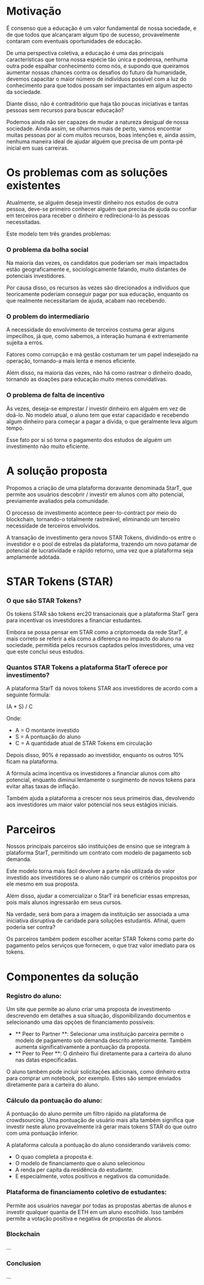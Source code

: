 # Motivação

É consenso que a educação é um valor fundamental de nossa sociedade, e de que todos que alcançaram algum tipo de
sucesso, provavelmente contaram com eventuais oportunidades de educação.

De uma perspectiva coletiva, a educação é uma das principais características que torna nossa espécie tão única e
poderosa, nenhuma outra pode espalhar conhecimento como nós, e supondo que queiramos aumentar nossas chances contra os
desafios do futuro da humanidade, devemos capacitar o maior número de indivíduos possível com a luz do conhecimento para
que todos possam ser impactantes em algum aspecto da sociedade.

Diante disso, não é contraditório que haja tão poucas iniciativas e tantas pessoas sem recursos para buscar educação?

Podemos ainda não ser capazes de mudar a natureza desigual de nossa sociedade. Ainda assim, se olharmos mais de perto,
vamos encontrar muitas pessoas por aí com muitos recursos, boas intenções e, ainda assim, nenhuma maneira ideal de
ajudar alguém que precisa de um ponta-pé inicial em suas carreiras.

# Os problemas com as soluções existentes

Atualmente, se alguém deseja investir dinheiro nos estudos de outra pessoa, deve-se primeiro conhecer alguém que precisa
de ajuda ou confiar em terceiros para receber o dinheiro e redirecioná-lo às pessoas necessitadas.

Este modelo tem três grandes problemas:

### O problema da bolha social

Na maioria das vezes, os candidatos que poderiam ser mais impactados estão geograficamente e, sociologicamente falando,
muito distantes de potenciais investidores.

Por causa disso, os recursos às vezes são direcionados a indivíduos que teoricamente poderiam conseguir pagar por sua
educação, enquanto os que realmente necessitariam de ajuda, acabam nao recebendo.

### O problem do intermediario

A necessidade do envolvimento de terceiros costuma gerar alguns impecilhos, já que, como sabemos, a interação humana é
extremamente sujeita a erros.

Fatores como corrupção e má gestão costumam ter um papel indesejado na operação, tornando-a mais lenta e menos
eficiente.

Além disso, na maioria das vezes, não há como rastrear o dinheiro doado, tornando as doações para educação muito menos
convidativas.

### O problema de falta de incentivo

Às vezes, deseja-se emprestar / investir dinheiro em alguém em vez de doá-lo. No modelo atual, o aluno tem que estar
capacidado e recebendo algum dinheiro para começar a pagar a dívida, o que geralmente leva algum tempo.

Esse fato por si só torna o pagamento dos estudos de alguém um investimento não muito eficiente.

# A solução proposta

Propomos a criação de uma plataforma doravante denominada StarT, que permite aos usuários descobrir / investir em alunos
com alto potencial, previamente avaliados pela comunidade.

O processo de investimento acontece peer-to-contract por meio do blockchain, tornando-o totalmente rastreável,
eliminando um terceiro necessidade de terceiros envolvidos.

A transação de investimento gera novos STAR Tokens, dividindo-os entre o investidor e o pool de estrelas da plataforma,
trazendo um novo patamar de potencial de lucratividade e rápido retorno, uma vez que a plataforma seja amplamente
adotada.

# STAR Tokens (STAR)

### O que são STAR Tokens?

Os tokens STAR são tokens erc20 transacionais que a plataforma StarT gera para incentivar os investidores a financiar
estudantes.

Embora se possa pensar em STAR como a criptomoeda da rede StarT, é mais correto se referir a ela como a diferença no
impacto do aluno na sociedade, permitida pelos recursos captados pelos investidores, uma vez que este conclui seus
estudos.

### Quantos STAR Tokens a plataforma StarT oferece por investimento?

A plataforma StarT dá novos tokens STAR aos investidores de acordo com a seguinte fórmula:

(A * S) / C

Onde:

- A = O montante investido
- S = A pontuação do aluno
- C = A quantidade atual de STAR Tokens em circulação

Depois disso, 90% é repassado ao investidor, enquanto os outros 10% ficam na plataforma.

A fórmula acima incentiva os investidores a financiar alunos com alto potencial, enquanto diminui lentamente o
surgimento de novos tokens para evitar altas taxas de inflação.

Também ajuda a plataforma a crescer nos seus primeiros dias, devolvendo aos investidores um maior valor potencial nos
seus estágios iniciais.

# Parceiros

Nossos principais parceiros são instituições de ensino que se integram à plataforma StarT, permitindo um contrato com
modelo de pagamento sob demanda.

Este modelo torna mais fácil devolver a parte não utilizada do valor investido aos investidores se o aluno não cumprir
os critérios propostos por ele mesmo em sua proposta.

Além disso, ajudar a comercializar o StarT irá beneficiar essas empresas, pois mais alunos ingressarão em seus cursos.

Na verdade, será bom para a imagem da instituição ser associada a uma iniciativa disruptiva de caridade para soluções
estudantis. Afinal, quem poderia ser contra?

Os parceiros também podem escolher aceitar STAR Tokens como parte do pagamento pelos serviços que fornecem, o que traz
valor imediato para os tokens.

# Componentes da solução

### Registro do aluno:

Um site que permite ao aluno criar uma proposta de investimento descrevendo em detalhes a sua situação, disponibilizando
documentos e selecionando uma das opções de financiamento possíveis:

- ** Peer to Partner **: Selecionar uma instituição parceira permite o modelo de pagamento sob demanda descrito
  anteriormente. Também aumenta significativamente a pontuação da proposta.
- ** Peer to Peer **: O dinheiro flui diretamente para a carteira do aluno nas datas especificadas.

O aluno também pode incluir solicitações adicionais, como dinheiro extra para comprar um notebook, por exemplo. Estes
são sempre enviados diretamente para a carteira do aluno.

### Cálculo da pontuação do aluno:

A pontuação do aluno permite um filtro rápido na plataforma de crowdsourcing. Uma pontuação de usuário mais alta também
significa que investir neste aluno provavelmente irá gerar mais tokens STAR do que outro com uma pontuação inferior.

A plataforma calcula a pontuação do aluno considerando variáveis como:

- O quao completa a proposta é.
- O modelo de financiamento que o aluno selecionou
- A renda per capita da residência do estudante.
- E especialmente, votos positivos e negativos da comunidade.

### Plataforma de financiamento coletivo de estudantes:

Permite aos usuários navegar por todas as propostas abertas de alunos e investir qualquer quantia de ETH em um aluno
escolhido. Isso também permite a votação positiva e negativa de propostas de alunos.

### Blockchain

...

### Conclusion

...